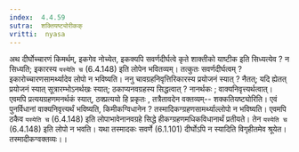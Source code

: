 ```yaml
---
index:  4.4.59
sutra:  शक्तियष्ट्योरीकक्
vritti:  nyasa
---
```


अथ दीर्घोच्चारणं किमर्थम्, इकगेव नोच्येत, इकक्यपि सवर्णदीर्घत्वे कृते शाक्तीको याष्टीक इति सिध्यत्येव ? न सिध्यति; इकारस्य `यस्येति च` (6.4.148) इति लोपेन भवितव्यम्। तत्कुतः सवर्णदीर्घत्वम् ? इकारोच्चारणसामर्थ्यादेव लोपो न भविष्यति। ननु चावग्रहनिवृत्तिरिकारस्य प्रयोजनं स्यात् ? नैतत्; यदि ह्येतत् प्रयोजनं स्यात् सूत्रारम्भोऽनर्थखः स्यात्; ठकाप्यनवग्रहस्य सिद्धत्वात् ? नानर्थकः ; वाक्यनिवृत्त्यर्थत्वात्। एवमपि प्रत्ययग्रहणमनर्थकं स्यात्, ठक्प्रत्ययो हि प्रकृतः , तत्रैतावदेन वक्तव्यम्-- शक्कतियष्ट्योरिति। एवं पुनर्विधानां वाक्यनिवृत्त्यर्थं भविष्यति, किमीकग्विधानेन ? तस्मादिकग्ग्रहणसामर्थ्याल्लोपो न भविष्यति। एवमपि ठकैव `यस्येति च` (6.4.148) इति लोपाभावेनानवग्रहे सिद्धे हीकग्ग्रहणमधिकविधानार्थं प्रतीयते। तेन `यस्येति च` (6.4.148) इति लोपो न भवति। यथा तस्मादकः सवर्णे (6.1.101) दीर्घोऽपि न स्यादिति विगृहीतमेव श्रूयेत। तस्मादीकग्वक्तव्यः।।

